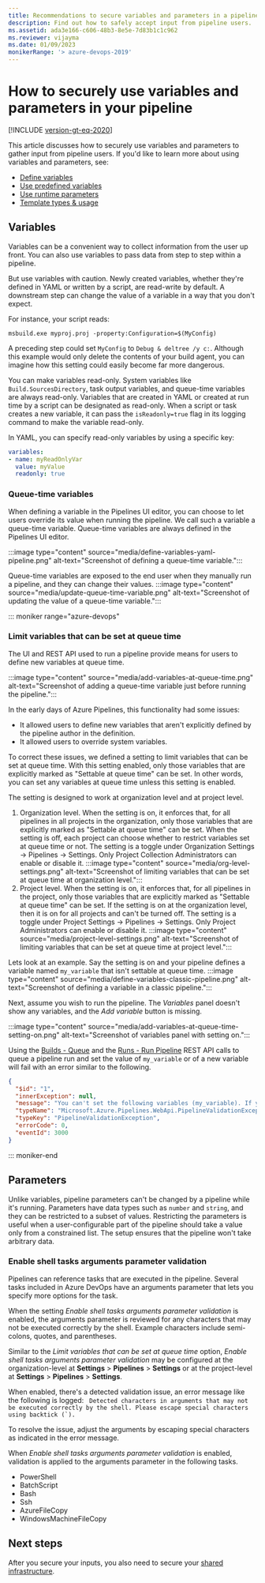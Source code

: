 ```yaml
---
title: Recommendations to secure variables and parameters in a pipeline
description: Find out how to safely accept input from pipeline users.
ms.assetid: ada3e166-c606-48b3-8e5e-7d83b1c1c962
ms.reviewer: vijayma
ms.date: 01/09/2023
monikerRange: '> azure-devops-2019'
---
```


# How to securely use variables and parameters in your pipeline

[!INCLUDE [version-gt-eq-2020](../../includes/version-gt-eq-2020.md)]

This article discusses how to securely use variables and parameters to gather input from pipeline users. If you'd like to learn more about using variables and parameters, see:

* [Define variables](../process/variables.md)
* [Use predefined variables](../build/variables.md)
* [Use runtime parameters](../process/runtime-parameters.md)
* [Template types & usage](../process/templates.md)

## Variables

Variables can be a convenient way to collect information from the user up front. 
You can also use variables to pass data from step to step within a pipeline.

But use variables with caution. Newly created variables, whether they're defined in YAML or written by a script, are read-write by default. A downstream step can change the value of a variable in a way that you don't expect.

For instance, your script reads:

```batch
msbuild.exe myproj.proj -property:Configuration=$(MyConfig)
```

A preceding step could set `MyConfig` to `Debug & deltree /y c:`.
Although this example would only delete the contents of your build agent, you can imagine how this setting could easily become far more dangerous.

You can make variables read-only.
System variables like `Build.SourcesDirectory`, task output variables, and queue-time variables are always read-only.
Variables that are created in YAML or created at run time by a script can be designated as read-only.
When a script or task creates a new variable, it can pass the `isReadonly=true` flag in its logging command to make the variable read-only.

In YAML, you can specify read-only variables by using a specific key:
```yaml
variables:
- name: myReadOnlyVar
  value: myValue
  readonly: true
```

### Queue-time variables

When defining a variable in the Pipelines UI editor, you can choose to let users override its value when running the pipeline. We call such a variable a queue-time variable. Queue-time variables are always defined in the Pipelines UI editor. 

:::image type="content" source="media/define-variables-yaml-pipeline.png" alt-text="Screenshot of defining a queue-time variable.":::

Queue-time variables are exposed to the end user when they manually run a pipeline, and they can change their values.
:::image type="content" source="media/update-queue-time-variable.png" alt-text="Screenshot of updating the value of a queue-time variable.":::

::: moniker range="azure-devops"

### Limit variables that can be set at queue time

The UI and REST API used to run a pipeline provide means for users to define new variables at queue time.

:::image type="content" source="media/add-variables-at-queue-time.png" alt-text="Screenshot of adding a queue-time variable just before running the pipeline.":::

In the early days of Azure Pipelines, this functionality had some issues:
- It allowed users to define new variables that aren't explicitly defined by the pipeline author in the definition.
- It allowed users to override system variables.

To correct these issues, we defined a setting to limit variables that can be set at queue time. With this setting enabled, only those variables that are explicitly marked as "Settable at queue time" can be set. In other words, you can set any variables at queue time unless this setting is enabled. 

The setting is designed to work at organization level and at project level.
1. Organization level. When the setting is on, it enforces that, for all pipelines in all projects in the organization, only those variables that are explicitly marked as "Settable at queue time" can be set. When the setting is off, each project can choose whether to restrict variables set at queue time or not. The setting is a toggle under Organization Settings -> Pipelines -> Settings. Only Project Collection Administrators can enable or disable it.
  :::image type="content" source="media/org-level-settings.png" alt-text="Screenshot of limiting variables that can be set at queue time at organization level.":::
1. Project level. When the setting is on, it enforces that, for all pipelines in the project, only those variables that are explicitly marked as "Settable at queue time" can be set. If the setting is on at the organization level, then it is on for all projects and can't be turned off. The setting is a toggle under Project Settings -> Pipelines -> Settings. Only Project Administrators can enable or disable it.
  :::image type="content" source="media/project-level-settings.png" alt-text="Screenshot of limiting variables that can be set at queue time at project level.":::

Lets look at an example. Say the setting is on and your pipeline defines a variable named `my_variable` that isn't settable at queue time.
:::image type="content" source="media/define-variables-classic-pipeline.png" alt-text="Screenshot of defining a variable in a classic pipeline.":::

Next, assume you wish to run the pipeline. The _Variables_ panel doesn't show any variables, and the _Add variable_ button is missing.

:::image type="content" source="media/add-variables-at-queue-time-setting-on.png" alt-text="Screenshot of variables panel with setting on.":::

Using the [Builds - Queue](/rest/api/azure/devops/build/builds/queue) and the [Runs - Run Pipeline](/rest/api/azure/devops/pipelines/runs/run-pipeline) REST API calls to queue a pipeline run and set the value of `my_variable` or of a new variable will fail with an error similar to the following.
 
```json
{
  "$id": "1",
  "innerException": null,
  "message": "You can't set the following variables (my_variable). If you want to be able to set these variables, then edit the pipeline and select Settable at queue time on the variables tab of the pipeline editor.",
  "typeName": "Microsoft.Azure.Pipelines.WebApi.PipelineValidationException, Microsoft.Azure.Pipelines.WebApi",
  "typeKey": "PipelineValidationException",
  "errorCode": 0,
  "eventId": 3000
}
```

::: moniker-end

## Parameters

Unlike variables, pipeline parameters can't be changed by a pipeline while it's running.
Parameters have data types such as `number` and `string`, and they can be restricted to a subset of values.
Restricting the parameters is useful when a user-configurable part of the pipeline should take a value only from a constrained list. The setup ensures that the pipeline won't take arbitrary data. 

<a name="shellTasksValidation"></a> 

### Enable shell tasks arguments parameter validation

Pipelines can reference tasks that are executed in the pipeline. Several tasks included in Azure DevOps have an arguments parameter that lets you specify more options for the task.

When the setting *Enable shell tasks arguments parameter validation* is enabled, the arguments parameter is reviewed for any characters that may not be executed correctly by the shell. Example characters include semi-colons, quotes, and parentheses.

Similar to the *Limit variables that can be set at queue time* option,  *Enable shell tasks arguments parameter validation* may be configured at the organization-level at **Settings** > **Pipelines** > **Settings** or at the project-level at **Settings** > **Pipelines** > **Settings**.

When enabled, there's a detected validation issue, an error message like the following is logged: ``
Detected characters in arguments that may not be executed correctly by the shell. Please escape special characters using backtick (`).``

To resolve the issue, adjust the arguments by escaping special characters as indicated in the error message.

When *Enable shell tasks arguments parameter validation* is enabled, validation is applied to the arguments parameter in the following tasks.

- PowerShell 
- BatchScript
- Bash 
- Ssh
- AzureFileCopy
- WindowsMachineFileCopy

## Next steps

After you secure your inputs, you also need to secure your [shared infrastructure](infrastructure.md).
